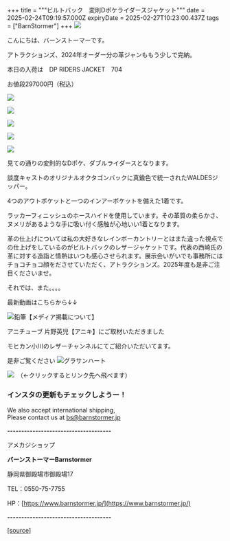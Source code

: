 +++
title = """ビルトバック　変則Dポケライダースジャケット"""
date = 2025-02-24T09:19:57.000Z
expiryDate = 2025-02-27T10:23:00.437Z
tags = ["BarnStormer"]
+++
[![](https://stat.ameba.jp/user_images/20231023/16/barnstormer-go/b2/03/p/o0420015015354743273.png)](https://ameblo.jp/barnstormer-go/entry-12825670498.html)

こんにちは、バーンストーマーです。

アトラクションズ、2024年オーダー分の革ジャンももう少しで完納。

本日の入荷は　DP RIDERS JACKET　704

お値段297000円（税込）

[![](https://stat.ameba.jp/user_images/20250224/18/barnstormer-go/29/85/j/o0700069515547897513.jpg)](https://stat.ameba.jp/user_images/20250224/18/barnstormer-go/29/85/j/o0700069515547897513.jpg)

[![](https://stat.ameba.jp/user_images/20250224/18/barnstormer-go/38/bf/j/o0466070015547897515.jpg)](https://stat.ameba.jp/user_images/20250224/18/barnstormer-go/38/bf/j/o0466070015547897515.jpg)

[![](https://stat.ameba.jp/user_images/20250224/18/barnstormer-go/ae/96/j/o0466070015547897518.jpg)](https://stat.ameba.jp/user_images/20250224/18/barnstormer-go/ae/96/j/o0466070015547897518.jpg)

[![](https://stat.ameba.jp/user_images/20250224/18/barnstormer-go/cf/e7/j/o0671070015547897521.jpg)](https://stat.ameba.jp/user_images/20250224/18/barnstormer-go/cf/e7/j/o0671070015547897521.jpg)

[![](https://stat.ameba.jp/user_images/20250224/18/barnstormer-go/21/a1/j/o0466070015547897524.jpg)](https://stat.ameba.jp/user_images/20250224/18/barnstormer-go/21/a1/j/o0466070015547897524.jpg)

見ての通りの変則的なDポケ、ダブルライダースとなります。

談度キャストのオリジナルオクタゴンバックに真鍮色で統一されたWALDESジッパー。

4つのアウトポケットと一つのインアーポケットを備えた1着です。

ラッカーフィニッシュのホースハイドを使用しています。その革質の柔らかさ、ヌメリがあるような手に吸い付く感触が心地いい1着となります。

革の仕上げについては私の大好きなレインボーカントリーとはまた違った視点での仕上げをしているのがビルトバックのレザージャケットです。代表の西崎氏の革に対する造詣と情熱はいつも感心させられます。展示会いがいでも事務所にはチョコチョコ顔をださせていただく、アトラクションズ。2025年度も是非ご注目くださいませ。

それでは、また。。。。

最新動画はこちらから↓↓

![鉛筆](https://stat100.ameba.jp/blog/ucs/img/char/char3/519.png)【メディア掲載について】

アニチューブ 片野英児【アニキ】にご取材いただきました

モヒカン小川のレザーチャンネルにてご紹介いただいてます。

是非ご覧ください ![グラサンハート](https://stat100.ameba.jp/blog/ucs/img/char/char3/148.png)

[![](https://stat.ameba.jp/user_images/20230412/16/barnstormer-go/6a/23/p/o0108010815269242493.png)](https://www.instagram.com/barnstormer_daily/)　（←クリックするとリンク先へ飛べます）

### インスタの更新もチェックしようー！

We also accept international shipping,  
Please contact us at bs@barnstormer.jp

**\-------------------------------------**

アメカジショップ

**バーンストーマーBarnstormer**

静岡県御殿場市御殿場17

TEL：0550-75-7755

HP：[https://www.barnstormer.jp/](https://www.barnstormer.jp/)

**\-------------------------------------**

[[source]](https://ameblo.jp/barnstormer-go/entry-12887670073.html)
